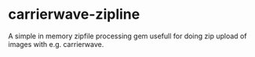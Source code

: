 carrierwave-zipline
===================

A simple in memory zipfile processing gem usefull for doing zip upload of images with e.g. carrierwave.
